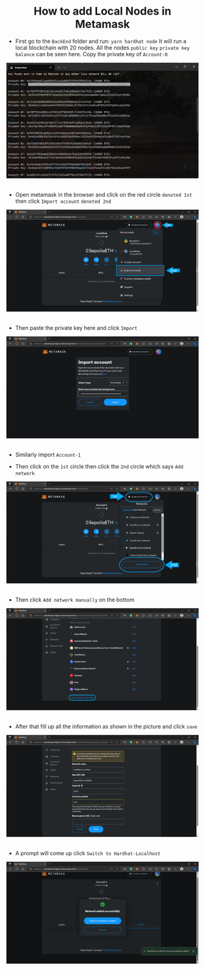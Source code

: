 <div align="center">
    <h1 align="center">How to add Local Nodes in Metamask</h1>
</div>

- First go to the `BackEnd` folder and run: `yarn hardhat node` It will run a local blockchain with 20 nodes. All the nodes `public key` `private key` `balance` can be seen here. Copy the private key of `Account-0`

<a href="https://github.com/MohammadRokib/repo_name">
    <img src="images/metamask1.png" alt="Local nodes">
</a><br><br>

- Open metamask in the browser and click on the red circle `denoted 1st` then click `Import account` `denoted 2nd`

<a href="https://github.com/MohammadRokib/repo_name">
    <img src="images/metamask2.png" alt="Importing account">
</a><br><br>

- Then paste the private key here and click `Import`

<a href="https://github.com/MohammadRokib/repo_name">
    <img src="images/metamask3.png" alt="Entering private key">
</a><br><br>

- Similarly import `Account-1`

- Then click on the `1st` circle then click the `2nd` circle which says `Add network`

<a href="https://github.com/MohammadRokib/repo_name">
    <img src="images/metamask4.png" alt="Adding network">
</a><br><br>

- Then click `Add network manually` on the bottom

<a href="https://github.com/MohammadRokib/repo_name">
    <img src="images/metamask5.png" alt="Add network manually">
</a><br><br>

- After that fill up all the information as shown in the picture and click `save`

<a href="https://github.com/MohammadRokib/repo_name">
    <img src="images/metamask6.png" alt="Hardhat-Localhost configuration">
</a><br><br>

- A prompt will come up click `Switch to Hardhat-Localhost`

<a href="https://github.com/MohammadRokib/repo_name">
    <img src="images/metamask7.png" alt="Switch to Hardhat-Localhost">
</a><br><br>
